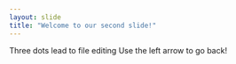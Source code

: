 ```yaml
---
layout: slide
title: "Welcome to our second slide!"
---
```

Three dots lead to file editing
Use the left arrow to go back!

